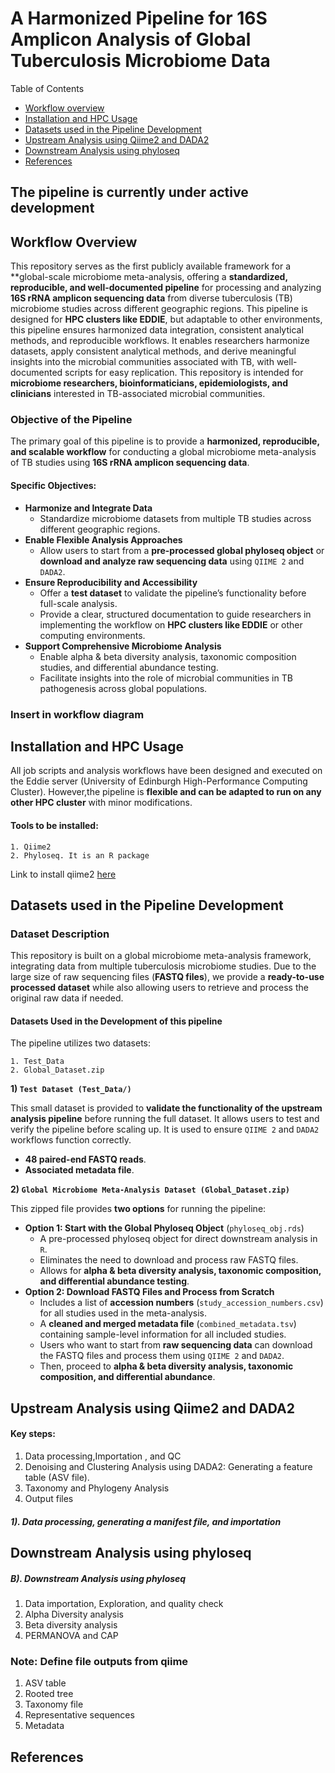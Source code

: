 # A Harmonized Pipeline for 16S Amplicon Analysis of Global Tuberculosis Microbiome Data
Table of Contents
* [Workflow overview](#workflow-overview)
* [Installation and HPC Usage](#Installation-and-HPC-Usage)
* [Datasets used in the Pipeline Development](#Datasets-used-in-the-Pipeline-Development)
* [Upstream Analysis using Qiime2 and DADA2](#Upstream-Analysis-using-Qiime2-and-DADA2)
* [Downstream Analysis using phyloseq](#Downstream-Analysis-using-phyloseq)
* [References](#references)
## The pipeline is currently under active development

## Workflow Overview
This repository serves as the first publicly available framework for a **global-scale microbiome meta-analysis, offering a **standardized, reproducible, and well-documented pipeline** for processing and analyzing **16S rRNA amplicon sequencing data** from diverse tuberculosis (TB) microbiome studies across different geographic regions. This pipeline is designed for **HPC clusters like EDDIE**, but adaptable to other environments, this pipeline ensures harmonized data integration, consistent analytical methods, and reproducible workflows. It enables researchers harmonize datasets, apply consistent analytical methods, and derive meaningful insights into the microbial communities associated with TB, with well-documented scripts for easy replication. This repository is intended for **microbiome researchers, bioinformaticians, epidemiologists, and clinicians** interested in TB-associated microbial communities.

### Objective of the Pipeline
The primary goal of this pipeline is to provide a **harmonized, reproducible, and scalable workflow** for conducting a global microbiome meta-analysis of TB studies using **16S rRNA amplicon sequencing data**.

#### Specific Objectives:
+ **Harmonize and Integrate Data**
  + Standardize microbiome datasets from multiple TB studies across different geographic regions.
+ **Enable Flexible Analysis Approaches**
  + Allow users to start from a **pre-processed global phyloseq object** or **download and analyze raw sequencing data** using `QIIME 2` and `DADA2`.
+ **Ensure Reproducibility and Accessibility**
  + Offer a **test dataset** to validate the pipeline’s functionality before full-scale analysis.
  + Provide a clear, structured documentation to guide researchers in implementing the workflow on **HPC clusters like EDDIE** or other computing environments.
+ **Support Comprehensive Microbiome Analysis**
  + Enable alpha & beta diversity analysis, taxonomic composition studies, and differential abundance testing.
  + Facilitate insights into the role of microbial communities in TB pathogenesis across global populations.

### Insert in workflow diagram

## Installation and HPC Usage
All job scripts and analysis workflows have been designed and executed on the Eddie server (University of Edinburgh High-Performance Computing Cluster). However,the pipeline is **flexible and can be adapted to run on any other HPC cluster** with minor modifications.
#### Tools to be installed:
```
1. Qiime2
2. Phyloseq. It is an R package
```
Link to install qiime2 [here](https://docs.qiime2.org/2024.10/install/)

## Datasets used in the Pipeline Development
### Dataset Description
This repository is built on a global microbiome meta-analysis framework, integrating data from multiple tuberculosis microbiome studies. Due to the large size of raw sequencing files (**FASTQ files**), we provide a **ready-to-use processed dataset** while also allowing users to retrieve and process the original raw data if needed.

#### Datasets Used in the Development of this pipeline
The pipeline utilizes two datasets:
```
1. Test_Data
2. Global_Dataset.zip
```
**1) `Test Dataset (Test_Data/)`**

This small dataset is provided to **validate the functionality of the upstream analysis pipeline** before running the full dataset. It allows users to test and verify the pipeline before scaling up. It is used to ensure `QIIME 2` and `DADA2` workflows function correctly.
+ **48 paired-end FASTQ reads**.
+ **Associated metadata file**.

**2) `Global Microbiome Meta-Analysis Dataset (Global_Dataset.zip)`**

This zipped file provides **two options** for running the pipeline:
+ **Option 1: Start with the Global Phyloseq Object** (`phyloseq_obj.rds`)
  + A pre-processed phyloseq object for direct downstream analysis in `R`.
  + Eliminates the need to download and process raw FASTQ files.
  + Allows for **alpha & beta diversity analysis, taxonomic composition, and differential abundance testing**.
+ **Option 2: Download FASTQ Files and Process from Scratch**
  + Includes a list of **accession numbers** (`study_accession_numbers.csv`) for all studies used in the meta-analysis.
  + A **cleaned and merged metadata file** (`combined_metadata.tsv`) containing sample-level information for all included studies.
  + Users who want to start from **raw sequencing data** can download the FASTQ files and process them using `QIIME 2` and `DADA2`.
  + Then, proceed to **alpha & beta diversity analysis, taxonomic composition, and differential abundance**.
  
## Upstream Analysis using Qiime2 and DADA2

#### Key steps:
1. Data processing,Importation , and QC
2. Denoising and Clustering Analysis using DADA2: Generating a feature table (ASV file).
3. Taxonomy and Phylogeny Analysis
4. Output files
   
##### 1). Data processing, generating a manifest file, and importation

## Downstream Analysis using phyloseq

##### B). Downstream Analysis using phyloseq

1. Data importation, Exploration, and quality check
2. Alpha Diversity analysis
3. Beta diversity analysis
4. PERMANOVA and CAP

### Note: Define file outputs from qiime
1. ASV table
2. Rooted tree
3. Taxonomy file
4. Representative sequences
5. Metadata

## References

